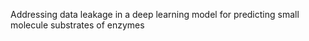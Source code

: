 Addressing data leakage in a deep learning model for predicting small molecule substrates of enzymes

